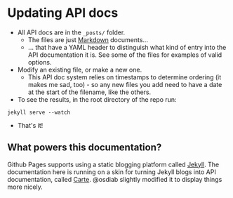 # Updating API docs

* All API docs are in the `_posts/` folder.
  * The files are just [Markdown](http://daringfireball.net/projects/markdown/)
    documents...
  * ... that have a YAML header to distinguish what kind of entry into the API
    documentation it is. See some of the files for examples of valid options.
* Modify an existing file, or make a new one.
  * This API doc system relies on timestamps to determine ordering (it makes me
    sad, too) - so any new files you add need to have a date at the start of the
    filename, like the others.
* To see the results, in the root directory of the repo run:
```
jekyll serve --watch
```
* That's it!

## What powers this documentation?

Github Pages supports using a static blogging platform called
[Jekyll](http://jekyllrb.com/). The documentation here is running on a skin for
turning Jekyll blogs into API documentation, called
[Carte](https://github.com/devo-ps/carte). @osdiab slightly modified it to
display things more nicely.
